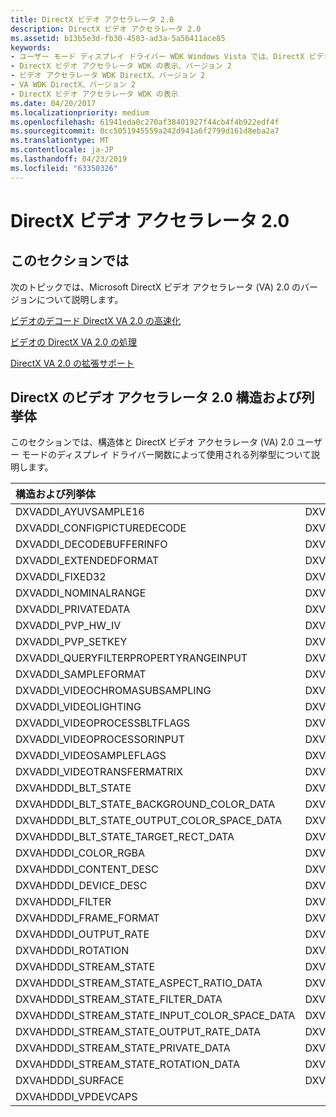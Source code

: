```yaml
---
title: DirectX ビデオ アクセラレータ 2.0
description: DirectX ビデオ アクセラレータ 2.0
ms.assetid: b13b5e3d-fb30-4503-ad3a-5a56411ace85
keywords:
- ユーザー モード ディスプレイ ドライバー WDK Windows Vista では、DirectX ビデオ アクセラレータ
- DirectX ビデオ アクセラレータ WDK の表示、バージョン 2
- ビデオ アクセラレータ WDK DirectX、バージョン 2
- VA WDK DirectX、バージョン 2
- DirectX ビデオ アクセラレータ WDK の表示
ms.date: 04/20/2017
ms.localizationpriority: medium
ms.openlocfilehash: 61941eda0c270af38401927f44cb4f4b922edf4f
ms.sourcegitcommit: 0cc5051945559a242d941a6f2799d161d8eba2a7
ms.translationtype: MT
ms.contentlocale: ja-JP
ms.lasthandoff: 04/23/2019
ms.locfileid: "63350326"
---
```

# <a name="directx-video-acceleration-20"></a>DirectX ビデオ アクセラレータ 2.0


## <a name="in-this-sectionspan-idddkdirectxvideoacceleration20ggspanspan-idddkdirectxvideoacceleration20ggspan"></a>このセクションでは<span id="ddk_directx_video_acceleration_2_0_gg"></span><span id="DDK_DIRECTX_VIDEO_ACCELERATION_2_0_GG"></span>


次のトピックでは、Microsoft DirectX ビデオ アクセラレータ (VA) 2.0 のバージョンについて説明します。

[ビデオのデコード DirectX VA 2.0 の高速化](video-decode-acceleration-for-directx-va-2-0.md)

[ビデオの DirectX VA 2.0 の処理](video-processing-for-directx-va-2-0.md)

[DirectX VA 2.0 の拡張サポート](extended-support-for-directx-va-2-0.md)

 
## <a name="directx-video-acceleration-20-structures-and-enumerations"></a>DirectX のビデオ アクセラレータ 2.0 構造および列挙体

このセクションでは、構造体と DirectX ビデオ アクセラレータ (VA) 2.0 ユーザー モードのディスプレイ ドライバー関数によって使用される列挙型について説明します。

|構造および列挙体||
|:---|:---|
DXVADDI_AYUVSAMPLE16|DXVADDI_AYUVSAMPLE8
DXVADDI_CONFIGPICTUREDECODE|DXVADDI_DECODEBUFFERDESC
DXVADDI_DECODEBUFFERINFO|DXVADDI_DECODEINPUT
DXVADDI_EXTENDEDFORMAT|DXVADDI_FILTERVALUES
DXVADDI_FIXED32|DXVADDI_FREQUENCY
DXVADDI_NOMINALRANGE|DXVADDI_PRIVATEBUFFER
DXVADDI_PRIVATEDATA|DXVADDI_PROCAMPVALUES
DXVADDI_PVP_HW_IV|DXVADDI_PVP_KEY128
DXVADDI_PVP_SETKEY|DXVADDI_QUERYEXTENSIONCAPSINPUT
DXVADDI_QUERYFILTERPROPERTYRANGEINPUT|DXVADDI_QUERYPROCAMPINPUT
DXVADDI_SAMPLEFORMAT|DXVADDI_VALUERANGE
DXVADDI_VIDEOCHROMASUBSAMPLING|DXVADDI_VIDEODESC
DXVADDI_VIDEOLIGHTING|DXVADDI_VIDEOPRIMARIES
DXVADDI_VIDEOPROCESSBLTFLAGS|DXVADDI_VIDEOPROCESSORCAPS
DXVADDI_VIDEOPROCESSORINPUT|DXVADDI_VIDEOSAMPLE
DXVADDI_VIDEOSAMPLEFLAGS|DXVADDI_VIDEOTRANSFERFUNCTION
DXVADDI_VIDEOTRANSFERMATRIX|DXVAHDDDI_ALPHA_FILL_MODE
DXVAHDDDI_BLT_STATE|DXVAHDDDI_BLT_STATE_ALPHA_FILL_DATA
DXVAHDDDI_BLT_STATE_BACKGROUND_COLOR_DATA|DXVAHDDDI_BLT_STATE_CONSTRICTION_DATA
DXVAHDDDI_BLT_STATE_OUTPUT_COLOR_SPACE_DATA|DXVAHDDDI_BLT_STATE_PRIVATE_DATA
DXVAHDDDI_BLT_STATE_TARGET_RECT_DATA|DXVAHDDDI_COLOR
DXVAHDDDI_COLOR_RGBA|DXVAHDDDI_COLOR_YCbCrA
DXVAHDDDI_CONTENT_DESC|DXVAHDDDI_CUSTOM_RATE_DATA
DXVAHDDDI_DEVICE_DESC|DXVAHDDDI_DEVICE_USAGE
DXVAHDDDI_FILTER|DXVAHDDDI_FILTER_RANGE_DATA
DXVAHDDDI_FRAME_FORMAT|DXVAHDDDI_NOMINAL_RANGE
DXVAHDDDI_OUTPUT_RATE|DXVAHDDDI_RATIONAL
DXVAHDDDI_ROTATION|DXVAHDDDI_STREAM_DATA
DXVAHDDDI_STREAM_STATE|DXVAHDDDI_STREAM_STATE_ALPHA_DATA
DXVAHDDDI_STREAM_STATE_ASPECT_RATIO_DATA|DXVAHDDDI_STREAM_STATE_DESTINATION_RECT_DATA
DXVAHDDDI_STREAM_STATE_FILTER_DATA|DXVAHDDDI_STREAM_STATE_FRAME_FORMAT_DATA
DXVAHDDDI_STREAM_STATE_INPUT_COLOR_SPACE_DATA|DXVAHDDDI_STREAM_STATE_LUMA_KEY_DATA
DXVAHDDDI_STREAM_STATE_OUTPUT_RATE_DATA|DXVAHDDDI_STREAM_STATE_PALETTE_DATA
DXVAHDDDI_STREAM_STATE_PRIVATE_DATA|DXVAHDDDI_STREAM_STATE_PRIVATE_IVTC_DATA
DXVAHDDDI_STREAM_STATE_ROTATION_DATA|DXVAHDDDI_STREAM_STATE_SOURCE_RECT_DATA
DXVAHDDDI_SURFACE|DXVAHDDDI_VPCAPS
DXVAHDDDI_VPDEVCAPS|

 





